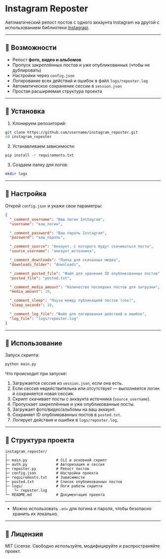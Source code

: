 # Instagram Reposter

Автоматический репост постов с одного аккаунта Instagram на другой с использованием библиотеки [Instagrapi](https://github.com/adw0rd/instagrapi).

---

## 🔹 Возможности

* Репост **фото, видео и альбомов**
* Пропуск закреплённых постов и уже опубликованных (чтобы не дублировать)
* Настройки через `config.json`
* Логирование всех действий и ошибок в файл `logs/reposter.log`
* Автоматическое сохранение сессии в `session.json`
* Простая расширяемая структура проекта

---

## 🔹 Установка

1. Клонируем репозиторий:

```bash
git clone https://github.com/username/instagram_reposter.git
cd instagram_reposter
```

2. Устанавливаем зависимости:

```bash
pip install -r requirements.txt
```

3. Создаем папку для логов:

```bash
mkdir logs
```

---

## 🔹 Настройка

Открой `config.json` и укажи свои параметры:

```json
{
  "_comment_username": "Ваш логин Instagram",
  "username": "ваш_логин",

  "_comment_password": "Ваш пароль Instagram",
  "password": "ваш_пароль",

  "_comment_source": "Аккаунт, с которого будут скачиваться посты",
  "source_username": "аккаунт_источника",

  "_comment_downloads": "Папка для скачанных медиа",
  "downloads_folder": "downloads",

  "_comment_posted_file": "Файл для хранения ID опубликованных постов",
  "posted_file": "posted.txt",

  "_comment_media_amount": "Количество последних постов для загрузки",
  "media_amount": 10,

  "_comment_sleep": "Пауза между публикацией постов (сек)",
  "sleep_seconds": 10,

  "_comment_log_file": "Файл для логирования действий и ошибок",
  "log_file": "logs/reposter.log"
}
```



---

## 🔹 Использование

Запуск скрипта:

```bash
python main.py
```

Что происходит при запуске:

1. Загружается сессия из `session.json`, если она есть.
2. Если сессия недействительна или отсутствует — выполняется логин и сохраняется новая сессия.
3. Скрипт скачивает посты с аккаунта источника (`source_username`).
4. Пропускает закреплённые и уже опубликованные посты.
5. Загружает фото/видео/альбомы на ваш аккаунт.
6. Сохраняет ID опубликованных постов в `posted.txt`.
7. Логирует действия и ошибки в `logs/reposter.log`.

---

## 🔹 Структура проекта

```
instagram_reposter/
│
├─ main.py             # CLI и основной скрипт
├─ auth.py             # Авторизация и сессия
├─ reposter.py         # Репост постов
├─ config.json         # Настройки проекта
├─ requirements.txt    # Зависимости
├─ posted.txt          # Список опубликованных постов
├─ logs/               # Логи работы скрипта
│   └─ reposter.log
└─ README.md           # Документация проекта
```

---



* Можно использовать `.env` для логина и пароля, чтобы безопасно хранить их локально.

---

## 🔹 Лицензия

MIT License. Свободно используйте, модифицируйте и распространяйте проект.
